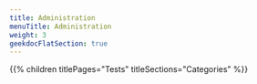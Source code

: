 ```yaml
---
title: Administration
menuTitle: Administration
weight: 3 
geekdocFlatSection: true
---
```


{{% children titlePages="Tests" titleSections="Categories" %}}
